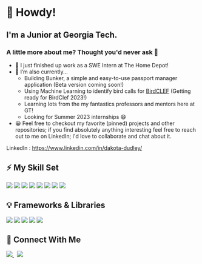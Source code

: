 <!--- A little bit about me --->

# 👋 Howdy!
## I'm a Junior at Georgia Tech.
### A little more about me? Thought you'd never ask 🥺

- 🔨 I just finished up work as a SWE Intern at The Home Depot!
- 🔭 I’m also currently...
    - Building Bunker, a simple and easy-to-use passport manager application (Beta version coming soon!)
    - Using Machine Learning to identify bird calls for <a href="https://www.kaggle.com/competitions/birdclef-2022" target="_blank">BirdCLEF</a> (Getting ready for BirdClef 2023!)
    - Learning lots from the my fantastics professors and mentors here at GT!
    - Looking for Summer 2023 internships 😄
- 😀 Feel free to checkout my favorite (pinned) projects and other repositories; if you find absolutely anything interesting feel free to reach out to me on LinkedIn; I'd love to collaborate and chat about it.

LinkedIn : https://www.linkedin.com/in/dakota-dudley/


## :zap: My Skill Set
<p>
  <img src="https://img.shields.io/badge/Java-ED8B00?style=for-the-badge&logo=java&logoColor=white" />
  <img src="https://img.shields.io/badge/Python-3776AB?style=for-the-badge&logo=python&logoColor=white" />
  <img src="https://img.shields.io/badge/JavaScript-323330?style=for-the-badge&logo=javascript&logoColor=F7DF1E" />
  <img src="https://img.shields.io/badge/PHP-777BB4?style=for-the-badge&logo=php&logoColor=white" />
  <img src="https://img.shields.io/badge/Swift-FA7343?style=for-the-badge&logo=swift&logoColor=white" />
  <img src="https://img.shields.io/badge/C-00599C?style=for-the-badge&logo=c&logoColor=white" />
  <img src="https://img.shields.io/badge/HTML5-E34F26?style=for-the-badge&logo=html5&logoColor=white" />
  <img src="https://img.shields.io/badge/CSS3-1572B6?style=for-the-badge&logo=css3&logoColor=white" />
</p>

## 💡 Frameworks & Libraries
<p>
  <img src="https://img.shields.io/badge/React-20232A?style=for-the-badge&logo=react&logoColor=61DAFB" />
  <img src="https://img.shields.io/badge/Node.js-339933?style=for-the-badge&logo=nodedotjs&logoColor=white" />
  <img src="https://img.shields.io/badge/spring-%236DB33F.svg?style=for-the-badge&logo=spring&logoColor=white" />
  <img src="https://img.shields.io/badge/Flask-000000?style=for-the-badge&logo=flask&logoColor=white" />
  <img src="https://img.shields.io/badge/Laravel-FF2D20?style=for-the-badge&logo=laravel&logoColor=white" />
</p>


## :iphone: Connect With Me
<p>
    <a href="https://www.linkedin.com/in/dakota-dudley/" rel="nofollow noreferrer">
        <img src="https://img.shields.io/badge/linkedin-%230077B5.svg?style=for-the-badge&logo=linkedin&logoColor=white" />
    </a> &nbsp; 
    <a href="https://www.gmail.com" rel="nofollow noreferrer">
        <img src="https://img.shields.io/badge/Gmail-D14836?style=for-the-badge&logo=gmail&logoColor=white" />
    </a>
</p>

